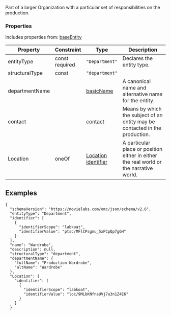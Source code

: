 Part of a larger Organization with a particular set of responsibilities on the production.
### Properties
Includes properties from: [baseEntity](../core/baseEntity.md)

| Property       | Constraint        | Type                                                                                  | Description                                                                            |
| -------------- | ----------------- | ------------------------------------------------------------------------------------- | -------------------------------------------------------------------------------------- |
| entityType     | const<br>required | `"Department"`                                                                        | Declares the entity type.                                                              |
| structuralType | const             | `"department"`                                                                        |                                                                                        |
| departmentName |                   | [basicName](../Utility/Utility.md#basicName)                                          | A canonical name and alternative name for the entity.                                  |
| contact        |                   | [contact](../Utility/Utility.md#contact)                                              | Means by which the subject of an entity may be contacted in the production.            |
| Location       | oneOf             | [Location](../Utility/Location.md) <br>[identifier](../Utility/Utility.md#identifier) | A particular place or position either in either the real world or the narrative world. |

## Examples

```JSON{  
{  
  "schemaVersion": "https://movielabs.com/omc/json/schema/v2.6",  
  "entityType": "Department",  
  "identifier": [  
    {  
      "identifierScope": "labkoat",  
      "identifierValue": "ptsc/MFlCPsgmu_5xPCpQp7gGH"  
    }  
  ],  
  "name": "Wardrobe",  
  "description": null,  
  "structuralType": "department",  
  "departmentName": {  
    "fullName": "Production Wardrobe",  
    "altName": "Wardrobe"  
  },  
  "Location": {  
    "identifier": [  
      {  
        "identifierScope": "labkoat",  
        "identifierValue": "loc/9MLbKNfnaUVj7u3n1Z4E6"  
      }  
    ]  
  }
```
